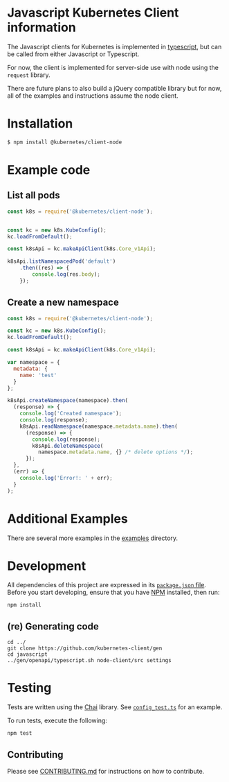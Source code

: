 # Javascript Kubernetes Client information

The Javascript clients for Kubernetes is implemented in
[typescript](https://typescriptlang.org), but can be called from either
Javascript or Typescript.

For now, the client is implemented for server-side use with node
using the `request` library.

There are future plans to also build a jQuery compatible library but
for now, all of the examples and instructions assume the node client.

# Installation
```sh
$ npm install @kubernetes/client-node
```

# Example code

## List all pods
```javascript
const k8s = require('@kubernetes/client-node');


const kc = new k8s.KubeConfig();
kc.loadFromDefault();

const k8sApi = kc.makeApiClient(k8s.Core_v1Api);

k8sApi.listNamespacedPod('default')
    .then((res) => {
        console.log(res.body);
    });
```

## Create a new namespace
```javascript
const k8s = require('@kubernetes/client-node');

const kc = new k8s.KubeConfig();
kc.loadFromDefault();

const k8sApi = kc.makeApiClient(k8s.Core_v1Api);

var namespace = {
  metadata: {
    name: 'test'
  }
};

k8sApi.createNamespace(namespace).then(
  (response) => {
    console.log('Created namespace');
    console.log(response);
    k8sApi.readNamespace(namespace.metadata.name).then(
      (response) => {
        console.log(response);
        k8sApi.deleteNamespace(
          namespace.metadata.name, {} /* delete options */);
      });
  },
  (err) => {
    console.log('Error!: ' + err);
  }
);
```

# Additional Examples
There are several more examples in the [examples](https://github.com/kubernetes-client/javascript/tree/master/examples) directory.

# Development

All dependencies of this project are expressed in its
[`package.json` file](node-client/package.json). Before you start developing, ensure
that you have [NPM](https://www.npmjs.com/) installed, then run:

```console
npm install
```

## (re) Generating code

```
cd ../
git clone https://github.com/kubernetes-client/gen
cd javascript
../gen/openapi/typescript.sh node-client/src settings
```

# Testing

Tests are written using the [Chai](http://chaijs.com/) library. See
[`config_test.ts`](./config_test.ts) for an example.

To run tests, execute the following:

```console
npm test
```

## Contributing

Please see [CONTRIBUTING.md](CONTRIBUTING.md) for instructions on how to contribute.
